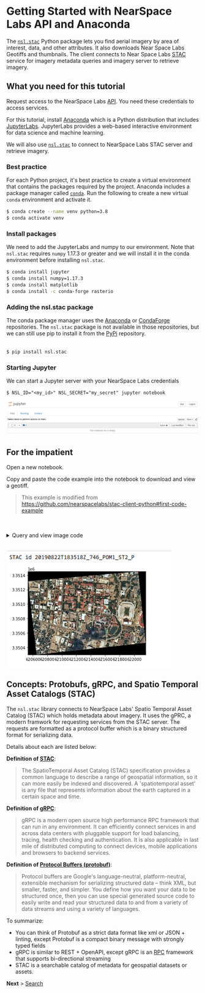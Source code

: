 # Getting Started with NearSpace Labs API and Anaconda

The [`nsl.stac`](https://pypi.org/project/nsl.stac/) Python package lets you find aerial imagery by area of interest, data, and other attributes. It also downloads Near Space Labs Geotiffs and thumbnails. The client connects to Near Space Labs [STAC](https://stacspec.org/) service for imagery metadata queries and imagery server to retrieve imagery.

## What you need for this tutorial

Request access to the NearSpace Labs [API](https://nearspacelabs.com/#nearspacelabs). You need these credentials to access services.

For this tutorial, install [Anaconda](https://www.anaconda.com/products/individual) which is a Python distribution that includes [JupyterLabs](https://jupyter.org/install). JupyterLabs provides a web-based interactive environment for data science and machine learning.

We will also use [`nsl.stac`](https://pypi.org/project/nsl.stac/) to connect to NearSpace Labs STAC server and retrieve imagery.

### Best practice

For each Python project, it's best practice to create a virtual environment that contains the packages required by the project. Anaconda includes a package manager called  [`conda`](https://docs.conda.io/en/latest/). Run the following to create a new virtual `conda` environment and activate it.

```bash
$ conda create --name venv python=3.8
$ conda activate venv
```

### Install packages

We need to add the JupyterLabs and numpy to our environment. Note that `nsl.stac` requires `numpy` 1.17.3 or greater and we will install it in the conda environment before installing `nsl.stac`.

```bash
$ conda install jupyter
$ conda install numpy=1.17.3
$ conda install matplotlib
$ conda install -c conda-forge rasterio
```

### Adding the nsl.stac package

The conda package manager uses the [Anaconda](https://repo.anaconda.com/) or [CondaForge](https://conda-forge.org/) repositories. The `nsl.stac` package is not available in those repositories, but we can still use pip to install it from the [PyPi](https://pypi.org/) repository. 

```bash

$ pip install nsl.stac
```

### Starting Jupyter

We can start a Jupyter server with your NearSpace Labs credentials

```
$ NSL_ID="<my_id>" NSL_SECRET="my_secret" jupyter notebook
```

![notebook](./img/jupyter_notebook.png)

## For the impatient

Open a new notebook.

Copy and paste the code example into the notebook to download and view a geotiff.

> This example is modified from https://github.com/nearspacelabs/stac-client-python#first-code-example

<br>
<br>

<details><summary>Query and view image code</summary>

```python
import tempfile, os
from IPython.display import Image, display
from datetime import date
import rasterio
from rasterio.plot import show
from nsl.stac import StacRequest, GeometryData, ProjectionData
from nsl.stac import enum, utils
from nsl.stac.client import NSLClient

# the client package stubs out a little bit of the gRPC connection code 
# get a client interface to the gRPC channel. This client singleton is threadsafe
client = NSLClient()

# our area of interest will be the coordinates of the UT Stadium in Austin, Texas
# the order of coordinates here is longitude then latitude (x, y). The results of our query 
# will be returned only if they intersect this point geometry we've defined (other geometry 
# types besides points are supported)
# This string format, POINT(float, float) is the well-known-text geometry format:
# https://en.wikipedia.org/wiki/Well-known_text_representation_of_geometry
ut_stadium_wkt = "POINT(-97.7323317 30.2830764)"
# GeometryData is a protobuf container for GIS geometry information, the epsg in the spatial 
# reference defines the WGS-84 ellipsoid (`epsg=4326`) spatial reference (the latitude longitude 
# spatial reference most commonly used)
geometry_data = GeometryData(wkt=ut_stadium_wkt, proj=ProjectionData(epsg=4326))

# TimestampField is a query field that allows for making sql-like queries for information
# LTE is an enum that means less than or equal to the value in the query field
# Query data from August 25, 2019
time_filter = utils.pb_timestampfield(value=date(2019, 8, 25), rel_type=enum.FilterRelationship.LTE)

# the StacRequest is a protobuf message for making filter queries for data
# This search looks for any type of imagery hosted in the STAC service that intersects the austin 
# capital area of interest and was observed on or before August 25, 2019
stac_request = StacRequest(datetime=time_filter, intersects=geometry_data)

# search_one method requests only one item be returned that meets the query filters in the StacRequest 
# the item returned is a StacItem protobuf message. search_one, will only return the most recently 
# observed results that matches the time filter and spatial filter
stac_item = client.search_one(stac_request)

# get the thumbnail asset from the assets map. The other option would be a Geotiff, 
# with asset key 'GEOTIFF_RGB'
print("STAC id {}".format(stac_item.id))
asset = utils.get_asset(stac_item, asset_type=enum.AssetType.GEOTIFF)

# with save_dir as d:
d = os.getcwd()
filename = utils.download_asset(asset=asset, save_directory=d)
fp = filename
img = rasterio.open(fp)
show(img)
```
</details>
<br>

![Austin,TX](./img/austin.png)

## Concepts: Protobufs, gRPC, and Spatio Temporal Asset Catalogs (STAC)

The `nsl.stac` library connects to NearSpace Labs' Spatio Temporal Asset Catalog (STAC) which holds metadata about imagery. It uses the gPRC, a modern framwork for requesting services from the STAC server. The requests are formatted as a protocol buffer which is a binary structured format for serializing data.

Details about each are listed below:

**Definition of [STAC](https://stacspec.org/)**:
> The SpatioTemporal Asset Catalog (STAC) specification provides a common language to describe a range of geospatial information, so it can more easily be indexed and discovered.  A 'spatiotemporal asset' is any file that represents information about the earth captured in a certain space and time.

**Definition of [gRPC](https://grpc.io)**:
> gRPC is a modern open source high performance RPC framework that can run in any environment. It can efficiently connect services in and across data centers with pluggable support for load balancing, tracing, health checking and authentication. It is also applicable in last mile of distributed computing to connect devices, mobile applications and browsers to backend services.

**Definition of [Protocol Buffers (protobuf)](https://developers.google.com/protocol-buffers/)**:
> Protocol buffers are Google's language-neutral, platform-neutral, extensible mechanism for serializing structured data – think XML, but smaller, faster, and simpler. You define how you want your data to be structured once, then you can use special generated source code to easily write and read your structured data to and from a variety of data streams and using a variety of languages.

To summarize:
- You can think of Protobuf as a strict data format like xml or JSON + linting, except Protobuf is a compact binary message with strongly typed fields
- gRPC is similar to REST + OpenAPI, except gRPC is an [RPC](https://en.wikipedia.org/wiki/Remote_procedure_call) framework that supports bi-directional streaming
- STAC is a  searchable catalog  of metadata for geospatial datasets or assets.

**Next** > [Search](./stac_metadata.md)